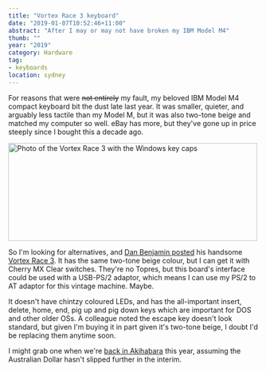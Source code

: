 ```yaml
---
title: "Vortex Race 3 keyboard"
date: "2019-01-07T10:52:46+11:00"
abstract: "After I may or may not have broken my IBM Model M4"
thumb: ""
year: "2019"
category: Hardware
tag:
- keyboards
location: sydney
---
```

For reasons that were ~~not entirely~~ my fault, my beloved IBM Model M4 compact keyboard bit the dust late last year. It was smaller, quieter, and arguably less tactile than my Model M, but it was also two-tone beige and matched my computer so well. eBay has more, but they've gone up in price steeply since I bought this a decade ago.

<p><img src="https://rubenerd.com/files/2019/vortex3@1x.jpg" srcset="https://rubenerd.com/files/2019/vortex3@1x.jpg 1x, https://rubenerd.com/files/2019/vortex3@2x.jpg 2x" alt="Photo of the Vortex Race 3 with the Windows key caps" style="width:500px; height:196px;" /></p>

So I'm looking for alternatives, and [Dan Benjamin posted] his handsome [Vortex Race 3]. It has the same two-tone beige colour, but I can get it with Cherry MX Clear switches. They're no Topres, but this board's interface could be used with a USB-PS/2 adaptor, which means I can use my PS/2 to AT adaptor for this vintage machine. Maybe.

It doesn't have chintzy coloured LEDs, and has the all-important insert, delete, home, end, pig up and pig down keys which are important for DOS and other older OSs. A colleague noted the escape key doesn't look standard, but given I'm buying it in part given it's two-tone beige, I doubt I'd be replacing them anytime soon.

I might grab one when we're [back in Akihabara] this year, assuming the Australian Dollar hasn't slipped further in the interim. 

[back in Akihabara]: https://rubenerd.com/the-gpd-pocket/
[Dan Benjamin posted]: https://www.instagram.com/p/BsTuzbsgWs_/?utm_source=UTM_IS_SPAM
[Vortex Race 3]: https://mechanicalkeyboardinfo.com/vortex-3ace-review/

